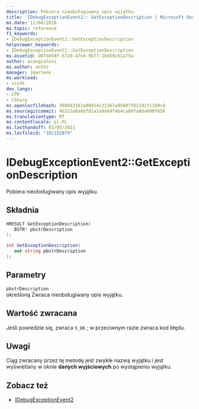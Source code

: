 ```yaml
---
description: Pobiera nieobsługiwany opis wyjątku.
title: 'IDebugExceptionEvent2:: GetExceptionDescription | Microsoft Docs'
ms.date: 11/04/2016
ms.topic: reference
f1_keywords:
- IDebugExceptionEvent2::GetExceptionDescription
helpviewer_keywords:
- IDebugExceptionEvent2::GetExceptionDescription
ms.assetid: d07d458f-5729-47e4-9b77-1bd59c61a75a
author: acangialosi
ms.author: anthc
manager: jmartens
ms.workload:
- vssdk
dev_langs:
- CPP
- CSharp
ms.openlocfilehash: 398b03161a00d14c21367a05607f611d1fc1b9c8
ms.sourcegitcommit: 4b323a8a8bfd1a1a9e84f4b4ca88fa8da690f656
ms.translationtype: MT
ms.contentlocale: pl-PL
ms.lasthandoff: 03/05/2021
ms.locfileid: "102152874"
---
```

# <a name="idebugexceptionevent2getexceptiondescription"></a>IDebugExceptionEvent2::GetExceptionDescription
Pobiera nieobsługiwany opis wyjątku.

## <a name="syntax"></a>Składnia

```cpp
HRESULT GetExceptionDescription( 
   BSTR* pbstrDescription
);
```

```csharp
int GetExceptionDescription( 
   out string pbstrDescription
);
```

## <a name="parameters"></a>Parametry
`pbstrDescription`\
określoną Zwraca nieobsługiwany opis wyjątku.

## <a name="return-value"></a>Wartość zwracana
 Jeśli powiedzie się, zwraca `S_OK` ; w przeciwnym razie zwraca kod błędu.

## <a name="remarks"></a>Uwagi
 Ciąg zwracany przez tę metodę jest zwykle nazwą wyjątku i jest wyświetlany w oknie **danych wyjściowych** po wystąpieniu wyjątku.

## <a name="see-also"></a>Zobacz też
- [IDebugExceptionEvent2](../../../extensibility/debugger/reference/idebugexceptionevent2.md)
